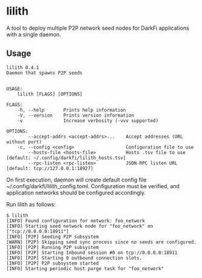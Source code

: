lilith
======

A tool to deploy multiple P2P network seed nodes for DarkFi
applications with a single daemon.

## Usage

```
lilith 0.4.1
Daemon that spawns P2P seeds


USAGE:
    lilith [FLAGS] [OPTIONS]

FLAGS:
    -h, --help       Prints help information
    -V, --version    Prints version information
    -v               Increase verbosity (-vvv supported)

OPTIONS:
        --accept-addrs <accept-addrs>...    Accept addresses (URL without port)
    -c, --config <config>                   Configuration file to use
        --hosts-file <hosts-file>           Hosts .tsv file to use [default: ~/.config/darkfi/lilith_hosts.tsv]
        --rpc-listen <rpc-listen>           JSON-RPC listen URL [default: tcp://127.0.0.1:18927]
```

On first execution, daemon will create default config file ~/.config/darkfi/lilith_config.toml.
Configuration must be verified, and application networks should be configured accordingly.

Run lilith as follows:

```
$ lilith
[INFO] Found configuration for network: foo_network
[INFO] Starting seed network node for "foo_network" on ["tcp://0.0.0.0:18911"]
[INFO] [P2P] Seeding P2P subsystem
[WARN] [P2P] Skipping seed sync process since no seeds are configured.
[INFO] [P2P] Running P2P subsystem
[INFO] [P2P] Starting Inbound session #0 on tcp://0.0.0.0:18911
[INFO] [P2P] Starting 0 outbound connection slots.
[INFO] [P2P] P2P subsystem started
[INFO] Starting periodic host purge task for "foo_network"
```
